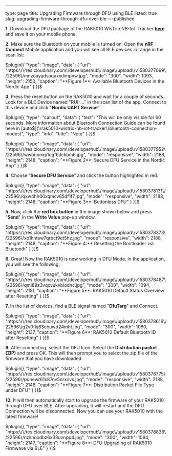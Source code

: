 ---
type: page
title: Upgrading Firmware through DFU using BLE
listed: true
slug: upgrading-firmware-through-dfu-over-ble
---published

**1.** Download the DFU package of the RAK5010 WisTrio NB-IoT Tracker [**here**](https://downloads.rakwireless.com/en/Cellular/RAK5010/Firmware/DFU-Package/) and save it on your mobile phone.

**2.** Make sure the Bluetooth on your mobile is turned on. Open the **nRF Connect** Mobile application and you will see all BLE devices in range in the scan list:

$plugin[{
    "type": "image",
    "data": {
        "url": "https:\/\/res.cloudinary.com\/developerhub\/image\/upload\/v1580377099\/22596\/mnzoayqdsaquxxdimpnw.jpg",
        "mode": "300",
        "width": 1093,
        "height": 2150,
        "caption": "**Figure 1**: Available Bluetooth Devices in the Nordic App"
    }
}]$

**3.** Press the reset button on the RAK5010 and wait for a couple of seconds. Look for a BLE Device named "RUI-..." in the scan list of the app. Connect to this device and click "**Nordic UART Service**"

$plugin[{
    "type": "callout",
    "data": {
        "text": "This will be only visible for 60 seconds. More information about Bluetooth Connection Guide can be found here in [auto$](\/rak5010-wistrio-nb-iot-tracker\/bluetooth-connection-modes)",
        "type": "info",
        "title": "Note"
    }
}]$

$plugin[{
    "type": "image",
    "data": {
        "url": "https:\/\/res.cloudinary.com\/developerhub\/image\/upload\/v1580377952\/22596\/wwbnonxp1ugf6jtckbm6.jpg",
        "mode": "responsive",
        "width": 2188,
        "height": 2148,
        "caption": "**Figure 2**: Secure DFU Service in the Nordic App"
    }
}]$

**4.** Choose “**Secure DFU Service**” and click the button highlighted in red.

$plugin[{
    "type": "image",
    "data": {
        "url": "https:\/\/res.cloudinary.com\/developerhub\/image\/upload\/v1580378131\/22596\/qxw4hh00xqmcv85df1f7.jpg",
        "mode": "responsive",
        "width": 2188,
        "height": 2148,
        "caption": "**Figure 3**: Buttonless DFU"
    }
}]$

**5.** Now, click the **red box button** in the image shown below and press "**Send**" in the **Write Value** pop-up window.

$plugin[{
    "type": "image",
    "data": {
        "url": "https:\/\/res.cloudinary.com\/developerhub\/image\/upload\/v1580378373\/22596\/xb1hntew7qrbct9et5hz.jpg",
        "mode": "responsive",
        "width": 2188,
        "height": 2148,
        "caption": "**Figure 4:** Resetting the Bootloader via Bluetooth"
    }
}]$

**6.** Great! Now the RAK5010 is now working in DFU Mode. In the application, you will see the following:

$plugin[{
    "type": "image",
    "data": {
        "url": "https:\/\/res.cloudinary.com\/developerhub\/image\/upload\/v1580378487\/22596\/qmi89z3vqxvukvbiodnc.jpg",
        "mode": "300",
        "width": 1094,
        "height": 2151,
        "caption": "**Figure 5**: RAK5010 Default Status Overview after Resetting"
    }
}]$

**7.**  In the list of devices, find a BLE signal named "**DfuTarg**" and Connect.

$plugin[{
    "type": "image",
    "data": {
        "url": "https:\/\/res.cloudinary.com\/developerhub\/image\/upload\/v1580378616\/22596\/g2v0fkj63cbuwtt24mht.jpg",
        "mode": "300",
        "width": 1080,
        "height": 2137,
        "caption": "**Figure 6**: RAK5010 Default Bluetooth ID after Resetting"
    }
}]$

**9.** After connecting, select the DFU Icon. Select the **Distribution packet (ZIP)** and press OK. This will then prompt you to select the zip file of the firmware that you have downloaded.

$plugin[{
    "type": "image",
    "data": {
        "url": "https:\/\/res.cloudinary.com\/developerhub\/image\/upload\/v1580378775\/22596\/pqnewr61x87nv5nrxovs.jpg",
        "mode": "responsive",
        "width": 2188,
        "height": 2148,
        "caption": "**Figure 7**: Distribution Packet File Type under DFU"
    }
}]$

**10.** It will then automatically start to upgrade the firmware of your RAK5010 through DFU over BLE. After upgrading, it will restart and the DFU Connection will be disconnected. Now you can use your RAK5010 with the latest firmware!

$plugin[{
    "type": "image",
    "data": {
        "url": "https:\/\/res.cloudinary.com\/developerhub\/image\/upload\/v1580378838\/22596\/nzilnqodbz6x33uvnpp4.jpg",
        "mode": "300",
        "width": 1094,
        "height": 2147,
        "caption": "**Figure 8**: DFU Upgrading of RAK5010 Firmwave via BLE"
    }
}]$

